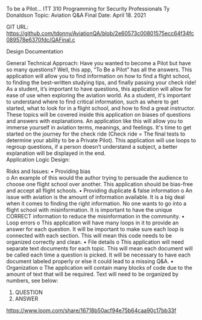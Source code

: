 To be a Pilot…
ITT 310 Programming for Security Professionals
Ty Donaldson
Topic:	Aviation Q&A Final
Date:	April 18. 2021

GIT URL:	https://github.com/tdonny/AviationQA/blob/2e60573c00801575ecc64f34fc089578e6370fdc/QAFinal.c
 
Design Documentation

General Technical Approach:
	Have you wanted to become a Pilot but have so many questions? Well, this app, “To Be a Pilot” has all the answers. This application will allow you to find information on how to find a flight school, to finding the best-written studying tips, and finally passing your check ride! As a student, it’s important to have questions, this application will allow for ease of use when exploring the aviation world. As a student, it's important to understand where to find critical information, such as where to get started, what to look for in a flight school, and how to find a great instructor. These topics will be covered inside this application on biases of questions and answers with explanations. An application like this will allow you to immerse yourself in aviation terms, meanings, and feelings. It's time to get started on the journey for the check ride (Check ride = The final tests to determine your ability to be a Private Pilot).  This application will use loops to regroup questions, if a person doesn’t understand a subject, a better explanation will be displayed in the end.  
Application Logic Design:
 


Risks and Issues:
•	Providing bias  
o	An example of this would the author trying to persuade the audience to choose one flight school over another. This application should be bias-free and accept all flight schools. 
•	Providing duplicate & false information 
o	An issue with aviation is the amount of information available. It is a big deal when it comes to finding the right information. No one wants to go into a flight school with misinformation. It is important to have the unique CORRECT information to reduce the misinformation in the community. 
•	Loop errors
o	This application will have many loops in it to provide an answer for each question. It will be important to make sure each loop is connected with each section. This will mean this code needs to be organized correctly and clean.
•	File details 
o	This application will need separate text documents for each topic. This will mean each document will be called each time a question is picked. It will be necessary to have each document labeled properly or else it could lead to a missing Q&A. 
•	Organization 
o	The application will contain many blocks of code due to the amount of text that will be required. Text will need to be organized by numbers, see below:
1.	QUESTION
2.	ANSWER


https://www.loom.com/share/16718b50acf94e75b64caa90c17bb33f



